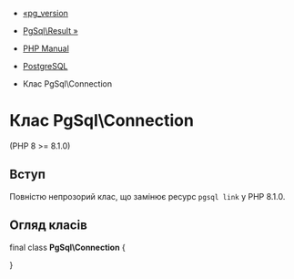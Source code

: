 - [«pg_version](function.pg-version.md)
- [PgSql\Result »](class.pgsql-result.md)

- [PHP Manual](index.md)
- [PostgreSQL](book.pgsql.md)
- Клас PgSql\Connection

# Клас PgSql\Connection

(PHP 8 \>= 8.1.0)

## Вступ

Повністю непрозорий клас, що замінює ресурс `pgsql link` у PHP
8.1.0.

## Огляд класів

final class **PgSql\Connection** {

}
